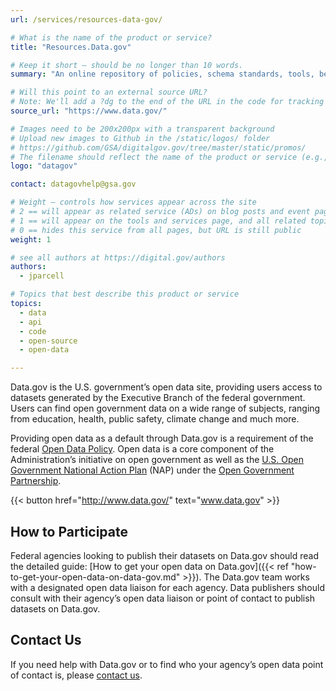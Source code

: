 ```yaml
---
url: /services/resources-data-gov/

# What is the name of the product or service?
title: "Resources.Data.gov"

# Keep it short — should be no longer than 10 words.
summary: "An online repository of policies, schema standards, tools, best practices, and case studies to provide agencies with resources for federal data management."

# Will this point to an external source URL?
# Note: We'll add a ?dg to the end of the URL in the code for tracking purposes
source_url: "https://www.data.gov/"

# Images need to be 200x200px with a transparent background
# Upload new images to Github in the /static/logos/ folder
# https://github.com/GSA/digitalgov.gov/tree/master/static/promos/
# The filename should reflect the name of the product or service (e.g., challenge-gov.png)
logo: "datagov"

contact: datagovhelp@gsa.gov

# Weight — controls how services appear across the site
# 2 == will appear as related service (ADs) on blog posts and event pages
# 1 == will appear on the tools and services page, and all related topic pages
# 0 == hides this service from all pages, but URL is still public
weight: 1

# see all authors at https://digital.gov/authors
authors:
  - jparcell

# Topics that best describe this product or service
topics:
  - data
  - api
  - code
  - open-source
  - open-data

---
```


Data.gov is the U.S. government’s open data site, providing users access to datasets generated by the Executive Branch of the federal government. Users can find open government data on a wide range of subjects, ranging from education, health, public safety, climate change and much more.

Providing open data as a default through Data.gov is a requirement of the federal [Open Data Policy](https://www.whitehouse.gov/sites/whitehouse.gov/files/omb/memoranda/2013/m-13-13.pdf). Open data is a core component of the Administration’s initiative on open government as well as the [U.S. Open Government National Action Plan](https://obamawhitehouse.archives.gov/open/partnership/national-action-plans) (NAP) under the [Open Government Partnership](http://www.opengovpartnership.org/).

{{< button href="http://www.data.gov/" text="www.data.gov" >}}

## How to Participate

Federal agencies looking to publish their datasets on Data.gov should read the detailed guide: [How to get your open data on Data.gov]({{< ref "how-to-get-your-open-data-on-data-gov.md" >}}). The Data.gov team works with a designated open data liaison for each agency. Data publishers should consult with their agency’s open data liaison or point of contact to publish datasets on Data.gov.

## Contact Us

If you need help with Data.gov or to find who your agency’s open data point of contact is, please [contact us](http://www.data.gov/contact).
